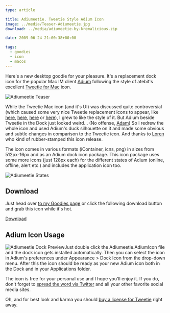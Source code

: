 ```yaml
---
type: article

title: Adiumeetie. Tweetie Style Adium Icon
image: ../media/Teaser-Adiumeetie.jpg
download: ../media/adiumeetie-by-kremalicious.zip

date: 2009-06-24 21:00:38+00:00

tags:
  - goodies
  - icon
  - macos
---
```


Here's a new desktop goodie for your pleasure. It's a replacement dock icon for the popular Mac IM client [Adium](http://adium.im/) following the style of atebit's excellent [Tweetie for Mac](http://www.atebits.com/tweetie-mac/) icon.

![Adiumeetie Teaser](../media/Adiumeetie-Teaser.jpg)

While the Tweetie Mac icon (and it's UI) was discussed quite controversial (which caused some very nice Tweetie replacement icons to appear, like [here](http://jonasraskdesign.com/medias/medias.html), [here](http://iconblock.deviantart.com/art/Tweetie-Mix-120360482), [here](http://macthemes2.net/forum/viewtopic.php?id=16795744) or [here](http://www.flickr.com/photos/marcelomarfil/3611311439/)), I grew to like the style of it. But Adium beside Tweetie in the Dock just looked weird... (No offense, [Adam](http://www.artofadambetts.com/weblog/?p=108)) So I redrew the whole icon and used Adium's duck silhouette on it and made some obvious and subtle changes in comparison to the Tweetie icon. And thanks to [Loren](http://blog.atebits.com/) who kind of rubber-stamped this icon release.

The icon comes in various formats (iContainer, icns, png) in sizes from 512px-16px and as an Adium dock icon package. This icon package uses some more icons (just 128px each) for the different states of Adium (online, offline, alert etc.) and includes the application icon too.

![Adiumeetie States](../media/Adiumeetie-Teaser-AdiumIcon.png)

## Download

Just head over [to my Goodies page](http://www.kremalicious.com/goodies/) or click the following download button and grab this icon while it's hot.

<p class="content-download">
    <a class="icon-download" href="../media/adiumeetie-by-kremalicious.zip">Download</a>
</p>

## Adium Icon Usage

![Adiumeetie Dock Preview](../media/Adiumeetie-Dock-Preview.png)Just double click the Adiumeetie.AdiumIcon file and the dock icon gets installed automatically. Then you can select the icon in Adium's preferences under Appearance > Dock Icon from the drop-down menu. After this the icon should be ready as your new Adium icon both in the Dock and in your Applications folder.

The icon is free for your personal use and I hope you'll enjoy it. If you do, don't forget to [spread the word via Twitter](http://twitter.com/home?status=Adiumeetie%3A%20Tweetie%20Style%20Adium%20Dock%20Icon%20from%20%40kremalicious%20http://kremalicious.com/adiumeetie/) and all your other favorite social media sites.

Oh, and for best look and karma you should [buy a license for Tweetie](http://www.atebits.com/tweetie-mac/buy/) right away.
